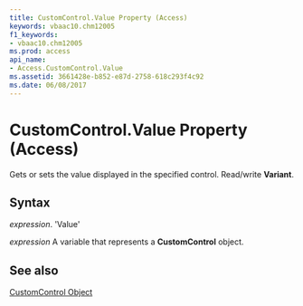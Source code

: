 ```yaml
---
title: CustomControl.Value Property (Access)
keywords: vbaac10.chm12005
f1_keywords:
- vbaac10.chm12005
ms.prod: access
api_name:
- Access.CustomControl.Value
ms.assetid: 3661428e-b852-e87d-2758-618c293f4c92
ms.date: 06/08/2017
---
```



# CustomControl.Value Property (Access)

Gets or sets the value displayed in the specified control. Read/write  **Variant**.


## Syntax

 _expression_. 'Value'

 _expression_ A variable that represents a **CustomControl** object.


## See also


[CustomControl Object](Access.CustomControl.md)

